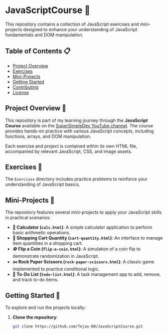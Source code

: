 # JavaScriptCourse 🎉

This repository contains a collection of JavaScript exercises and mini-projects designed to enhance your understanding of JavaScript fundamentals and DOM manipulation.  

## Table of Contents 📋

- [Project Overview](#project-overview)
- [Exercises](#exercises)
- [Mini-Projects](#mini-projects)
- [Getting Started](#getting-started)
- [Contributing](#contributing)
- [License](#license)

## Project Overview 🌟

This repository is part of my learning journey through the **JavaScript Course** available on the [SuperSimpleDev YouTube channel](https://www.youtube.com/watch?v=EerdGm-ehJQ&t=31555s). The course provides hands-on practice with various JavaScript concepts, including functions, arrays, and DOM manipulation.  

Each exercise and project is contained within its own HTML file, accompanied by relevant JavaScript, CSS, and image assets.  

## Exercises 📝

The `Exercises` directory includes practice problems to reinforce your understanding of JavaScript basics.  

## Mini-Projects 🚀

The repository features several mini-projects to apply your JavaScript skills in practical scenarios:  

- **🧮 Calculator (`calc.html`)**: A simple calculator application to perform basic arithmetic operations.  
- **🛒 Shopping Cart Quantity (`cart-quantity.html`)**: An interface to manage item quantities in a shopping cart.  
- **🪙 Flip a Coin (`flip-a-coin.html`)**: A simulation of a coin flip to demonstrate randomization in JavaScript.  
- **✂️ Rock Paper Scissors (`rock-paper-scissors.html`)**: A classic game implemented to practice conditional logic.  
- **📝 To-Do List (`todo-list.html`)**: A task management app to add, remove, and track to-do items.  

## Getting Started 🚀

To explore and run the projects locally:  

1. **Clone the repository**:  

   ```bash
   git clone https://github.com/Tejas-00/JavaScriptCourse.git
